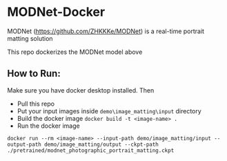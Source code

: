 # MODNet-Docker
MODNet (https://github.com/ZHKKKe/MODNet) is a real-time portrait matting solution

This repo dockerizes the MODNet model above


## How to Run:

Make sure you have docker desktop installed. Then

- Pull this repo
- Put your input images inside `demo\image_matting\input` directory
- Build the docker image `docker build -t <image-name> .`
- Run the docker image
```
docker run --rm <image-name> --input-path demo/image_matting/input --output-path demo/image_matting/output --ckpt-path ./pretrained/modnet_photographic_portrait_matting.ckpt
```
